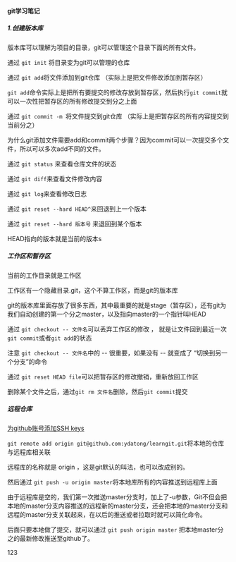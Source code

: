 #### git学习笔记

##### 1.创建版本库

版本库可以理解为项目的目录，git可以管理这个目录下面的所有文件。

通过 `git init` 将目录变为git可以管理的仓库

通过  `git add`将文件添加到git仓库 （实际上是把文件修改添加到暂存区）

`git add`命令实际上是把所有要提交的修改存放到暂存区，然后执行`git commit`就可以一次性把暂存区的所有修改提交到分之上面

通过 `git commit -m `将文件提交到git仓库 （实际上是把暂存区的所有内容提交到当前分之）

为什么git添加文件需要add和commit两个步骤？因为commit可以一次提交多个文件，所以可以多次add不同的文件。

通过 `git status` 来查看仓库文件的状态

通过 `git diff`来查看文件修改内容

通过 `git log`来查看修改日志

通过 `git reset --hard HEAD^`来回退到上一个版本

通过 `git reset --hard 版本号` 来退回到某个版本

HEAD指向的版本就是当前的版本s

##### 工作区和暂存区

当前的工作目录就是工作区

工作区有一个隐藏目录.git，这个不算工作区，而是git的版本库

git的版本库里面存放了很多东西，其中最重要的就是stage（暂存区），还有git为我们自动创建的第一个分之master，以及指向master的一个指针叫HEAD

通过 `git checkout -- 文件名`可以丢弃工作区的修改 ， 就是让文件回到最近一次`git commit`或者`git add`的状态

注意 `git checkout -- 文件名`中的 -- 很重要，如果没有 -- 就变成了 “切换到另一个分支”的命令

通过 `git reset HEAD file`可以把暂存区的修改撤销，重新放回工作区

删除某个文件之后，通过`git rm 文件名`删除，然后`git commit`提交

##### 远程仓库

[为github账号添加SSH keys](http://blog.csdn.net/keyboardota/article/details/7603630)


`git remote add origin git@github.com:ydatong/learngit.git`将本地的仓库与远程库相关联

远程库的名称就是 origin ，这是git默认的叫法，也可以改成别的。

然后通过 `git push -u origin master`将本地库所有的内容推送到远程库上面

由于远程库是空的，我们第一次推送master分支时，加上了-u参数，Git不但会把本地的master分支内容推送的远程新的master分支，还会把本地的master分支和远程的master分支关联起来，在以后的推送或者拉取时就可以简化命令。

后面只要本地做了提交，就可以通过 `git push origin master` 把本地master分之的最新修改推送至github了。

123




























